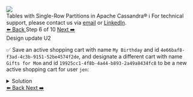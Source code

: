<!-- TOP -->
<div class="top">
  <img src="https://datastax-academy.github.io/katapod-shared-assets/images/ds-academy-logo.svg" />
  <div class="scenario-title-section">
    <span class="scenario-title">Tables with Single-Row Partitions in Apache Cassandra®</span>
    <span class="scenario-subtitle">ℹ️ For technical support, please contact us via <a href="mailto:aleksandr.volochnev@datastax.com">email</a> or <a href="https://dtsx.io/aleks">LinkedIn</a>.</span>
  </div>
</div>

<!-- NAVIGATION -->
<div id="navigation-top" class="navigation-top">
 <a href='command:katapod.loadPage?[{"step":"step5-cassandra"}]'
   class="btn btn-dark navigation-top-left">⬅️ Back
 </a>
<span class="step-count"> Step 6 of 10</span>
 <a href='command:katapod.loadPage?[{"step":"step7-cassandra"}]' 
    class="btn btn-dark navigation-top-right">Next ➡️
  </a>
</div>

<!-- CONTENT -->

<div class="step-title">Design update U2</div>

✅ Save an active shopping cart with name `My Birthday` and id `4e66baf8-f3ad-4c3b-9151-52be4574f2de`, 
and designate a different cart with name `Gifts for Mom` and id `19925cc1-4f8b-4a44-b893-2a49a8434fc8` to be a new active shopping cart for user `jen`:

<details>
  <summary>Solution</summary>

```
BEGIN BATCH
  UPDATE carts_by_user 
  SET cart_is_active = false
  WHERE user_id = 'jen'
    AND cart_name = 'My Birthday'
    AND cart_id = 4e66baf8-f3ad-4c3b-9151-52be4574f2de
  IF cart_is_active = true;
  UPDATE carts_by_user 
  SET cart_is_active = true
  WHERE user_id = 'jen'
    AND cart_name = 'Gifts for Mom'
    AND cart_id = 19925cc1-4f8b-4a44-b893-2a49a8434fc8;
APPLY BATCH;

SELECT user_id, cart_name, 
       cart_id, cart_is_active
FROM carts_by_user
WHERE user_id = 'jen';
```

</details>

<!-- NAVIGATION -->
<div id="navigation-bottom" class="navigation-bottom">
 <a href='command:katapod.loadPage?[{"step":"step5-cassandra"}]'
   class="btn btn-dark navigation-bottom-left">⬅️ Back
 </a>
 <a href='command:katapod.loadPage?[{"step":"step7-cassandra"}]'
    class="btn btn-dark navigation-bottom-right">Next ➡️
  </a>
</div>

